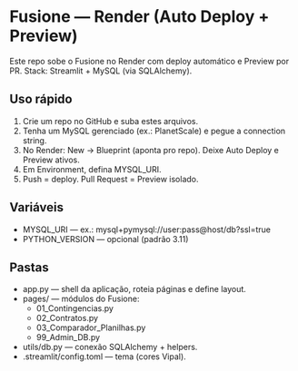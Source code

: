 # Fusione — Render (Auto Deploy + Preview)

Este repo sobe o Fusione no Render com deploy automático e Preview por PR.
Stack: Streamlit + MySQL (via SQLAlchemy).

## Uso rápido
1. Crie um repo no GitHub e suba estes arquivos.
2. Tenha um MySQL gerenciado (ex.: PlanetScale) e pegue a connection string.
3. No Render: New -> Blueprint (aponta pro repo). Deixe Auto Deploy e Preview ativos.
4. Em Environment, defina MYSQL_URI.
5. Push = deploy. Pull Request = Preview isolado.

## Variáveis
- MYSQL_URI — ex.: mysql+pymysql://user:pass@host/db?ssl=true
- PYTHON_VERSION — opcional (padrão 3.11)

## Pastas
- app.py — shell da aplicação, roteia páginas e define layout.
- pages/ — módulos do Fusione:
  - 01_Contingencias.py
  - 02_Contratos.py
  - 03_Comparador_Planilhas.py
  - 99_Admin_DB.py
- utils/db.py — conexão SQLAlchemy + helpers.
- .streamlit/config.toml — tema (cores Vipal).
